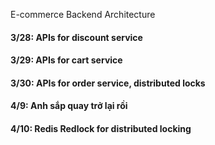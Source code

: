 E-commerce Backend Architecture
<h4>3/28: APIs for discount service</h4>
<h4>3/29: APIs for cart service</h4>
<h4>3/30: APIs for order service, distributed locks</h4>

<h4>4/9: Anh sắp quay trở lại rồi</h4>
<h4>4/10: Redis Redlock for distributed locking</h4>
